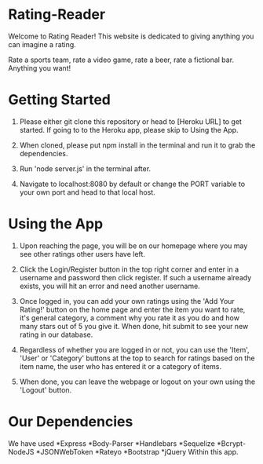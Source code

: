 # Rating-Reader

Welcome to Rating Reader! This website is dedicated to giving anything you can imagine a rating.

Rate a sports team, rate a video game, rate a beer, rate a fictional bar. Anything you want!

# Getting Started

1) Please either git clone this repository or head to [Heroku URL] to get started. If going to to the Heroku app, please skip to Using the App.

2) When cloned, please put npm install in the terminal and run it to grab the dependencies.

3) Run 'node server.js' in the terminal after.

4) Navigate to localhost:8080 by default or change the PORT variable to your own port and head to that local host.

# Using the App

1) Upon reaching the page, you will be on our homepage where you may see other ratings other users have left.

2) Click the Login/Register button in the top right corner and enter in a username and password then click register. If such a username already exists, you will hit an error and need another username.

3) Once logged in, you can add your own ratings using the 'Add Your Rating!' button on the home page and enter the item you want to rate, it's general category, a comment why you rate it as you do and how many stars out of 5 you give it. When done, hit submit to see your new rating in our database.

4) Regardless of whether you are logged in or not, you can use the 'Item', 'User' or 'Category' buttons at the top to search for ratings based on the item name, the user who has entered it or a category of items.

5) When done, you can leave the webpage or logout on your own using the 'Logout' button.

# Our Dependencies

We have used
*Express
*Body-Parser
*Handlebars
*Sequelize
*Bcrypt-NodeJS
*JSONWebToken
*Rateyo
*Bootstrap
*jQuery
Within this app.


